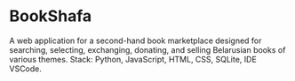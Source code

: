 # BookShafa
A web application for a second-hand book marketplace designed for searching, selecting, exchanging, donating, and selling Belarusian books of various themes. Stack: Python, JavaScript, HTML, CSS, SQLite, IDE VSCode.

